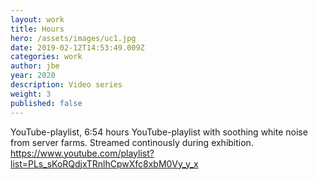 ```yaml
---
layout: work
title: Hours
hero: /assets/images/uc1.jpg
date: 2019-02-12T14:53:49.009Z
categories: work
author: jbe
year: 2020
description: Video series
weight: 3
published: false
---
```


YouTube-playlist, 6:54 hours
YouTube-playlist with soothing white noise from server farms. Streamed continously during exhibition. 
https://www.youtube.com/playlist?list=PLs_sKoRQdjxTRnlhCpwXfc8xbM0Vy_y_x
